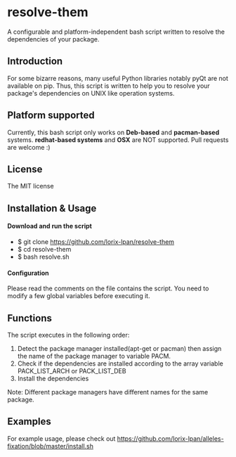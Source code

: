 # resolve-them
A configurable and platform-independent bash script written to resolve the
dependencies of your package.

## Introduction
For some bizarre reasons, many useful Python libraries notably pyQt are not available on pip.
Thus, this script is written to help you to resolve your package's dependencies on
UNIX like operation systems.

## Platform supported
Currently, this bash script only works on **Deb-based** and **pacman-based**
systems. **redhat-based systems** and **OSX** are NOT supported. 
Pull requests are welcome :)

## License
The MIT license

## Installation & Usage

#### Download and run the script
* $ git clone https://github.com/lorix-lpan/resolve-them
* $ cd resolve-them
* $ bash resolve.sh

#### Configuration
Please read the comments on the file contains the script. You need to 
modify a few global variables before executing it.

## Functions

The script executes in the following order:

1. Detect the package manager installed(apt-get or pacman) then assign the
   name of the package manager to variable PACM.
2. Check if the dependencies are installed according to the array variable
   PACK_LIST_ARCH or PACK_LIST_DEB
3. Install the dependencies

Note: Different package managers have different names for the same package.

## Examples

For example usage, please check out
https://github.com/lorix-lpan/alleles-fixation/blob/master/install.sh

